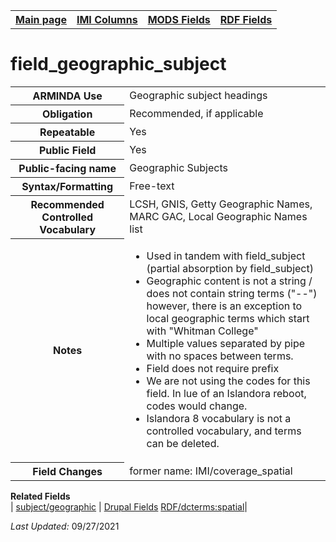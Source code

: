 <!DOCTYPE html>
<html>

<body>
<table style="width:100%">
  <tr>
    <th><a href="index.md">Main page</a></th>
	<th><a href="IMI.md">IMI Columns</a></th>
    <th><a href="MODS.md">MODS Fields</a></th>
    <th><a href="RDF.md">RDF Fields</a></th>
  </tr>
</table>

<h1>field_geographic_subject</h1>
<table>
<tr>
	<th>ARMINDA Use</th>
	<td>Geographic subject headings</td>
</tr>
<tr>
	<th>Obligation</th>
	<td>Recommended, if applicable</td>
</tr>
<tr>
	<th>Repeatable</th>
	<td>Yes</td>
</tr>
<tr>
	<th>Public Field</th>
	<td>Yes</td>
</tr>
<tr>
	<th>Public-facing name</th>
	<td>Geographic Subjects</td>
</tr>
<tr>
	<th>Syntax/Formatting</th>
	<td>Free-text</td>
</tr>
<tr>
	<th>Recommended Controlled Vocabulary</th>
	<td>LCSH, GNIS, Getty Geographic Names, MARC GAC, Local Geographic Names list</td>
</tr>
<tr>
	<th>Notes</th>
	<td>
		<ul>
			<li>Used in tandem with field_subject (partial absorption by field_subject)</li>
			<li>Geographic content is not a string / does not contain string terms ("--") however, there is an exception to local geographic terms which start with "Whitman College"</li>
			<li>Multiple values separated by pipe with no spaces between terms. </li>
			<li>Field does not require prefix</li>
			<li>We are not using the codes for this field. In lue of an Islandora reboot, codes would change.</li>
			<li>Islandora 8 vocabulary is not a controlled vocabulary, and terms can be deleted.</li>
		</ul>
	</td>
</tr>
<tr>
	<th>Field Changes</th>
	<td>former name: IMI/coverage_spatial</td>
</tr>
</table>
</dl>
<dl>
	<dt><b>Related Fields</b></dt>
		| <a href="mods.subject_geographic.md">subject/geographic</a></td> |
		<a href="DrupalFields.md#geographic">Drupal Fields</a>
		<a href="rdf.dcterms_spatial.md">RDF/dcterms:spatial</a>|
</dl>
<p><i>Last Updated: </i>09/27/2021</p>
</body>
</html>
